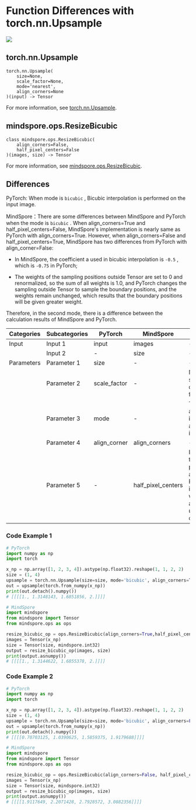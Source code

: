 # Function Differences with torch.nn.Upsample

<a href="https://gitee.com/mindspore/docs/blob/master/docs/mindspore/source_en/note/api_mapping/pytorch_diff/ResizeBicubic.md" target="_blank"><img src="https://mindspore-website.obs.cn-north-4.myhuaweicloud.com/website-images/master/resource/_static/logo_source_en.png"></a>

## torch.nn.Upsample

```text
torch.nn.Upsample(
    size=None,
    scale_factor=None,
    mode='nearest',
    align_corners=None
)(input) -> Tensor
```

For more information, see [torch.nn.Upsample](https://pytorch.org/docs/1.8.1/generated/torch.nn.Upsample.html#torch.nn.Upsample).

## mindspore.ops.ResizeBicubic

```text
class mindspore.ops.ResizeBicubic(
    align_corners=False,
    half_pixel_centers=False
)(images, size) -> Tensor
```

For more information, see [mindspore.ops.ResizeBicubic](https://mindspore.cn/docs/en/master/api_python/ops/mindspore.ops.ResizeBicubic.html#mindspore.ops.ResizeBicubic).

## Differences

PyTorch: When mode is `bicubic` , Bicubic interpolation is performed on the input image.

MindSpore：There are some differences between MindSpore and PyTorch when the mode is `bicubic` . When align_corners=True and half_pixel_centers=False, MindSpore's implementation is nearly same as PyTorch with align_corners=True. However, when align_corners=False and half_pixel_centers=True, MindSpore has two differences from PyTorch with align_corner=False:

- In MindSpore, the coefficient a used in bicubic interpolation is `-0.5` , which is `-0.75` in PyTorch;

- The weights of the sampling positions outside Tensor are set to 0 and renormalized, so the sum of all weights is 1.0, and PyTorch changes the sampling outside Tensor to sample the boundary positions, and the weights remain unchanged, which results that the boundary positions will be given greater weight.

Therefore, in the second mode, there is a difference between the calculation results of MindSpore and PyTorch.

| Categories | Subcategories  | PyTorch   | MindSpore | Differences                                   |
| ---- | ----- | --------- | --------- | ------------------------------------------------------------ |
| Input | Input 1 | input      | images    |                -                                           |
|       | Input 2 | -          | size      |                 -                                          |
| Parameters | Parameter 1 | size  |   -   |         -                                                   |
|      | Parameter 2 | scale_factor |   -    | Multiplier for spatial size. MindSpore does not have this feature |
|      | Parameter 3 | mode    |    -        | The upsampling algorithm. Bicubic interpolation will be applied when mode is `bicubic`  |
|      | Parameter 4 | align_corner | align_corners   |         -                                             |
|      | Parameter 5 |   -    | half_pixel_centers | In MindSpore, it's the flag of half-pixel center alignment, while PyTorch implementation with align_corners=False uses half-pixel center alignment |

### Code Example 1

```python
# PyTorch
import numpy as np
import torch

x_np = np.array([1, 2, 3, 4]).astype(np.float32).reshape(1, 1, 2, 2)
size = (1, 4)
upsample = torch.nn.Upsample(size=size, mode='bicubic', align_corners=True)
out = upsample(torch.from_numpy(x_np))
print(out.detach().numpy())
# [[[[1., 1.3148143, 1.6851856, 2.]]]]

# MindSpore
import mindspore
from mindspore import Tensor
from mindspore.ops as ops

resize_bicubic_op = ops.ResizeBicubic(align_corners=True,half_pixel_centers=False)
images = Tensor(x_np)
size = Tensor(size, mindspore.int32)
output = resize_bicubic_op(images, size)
print(output.asnumpy())
# [[[[1., 1.3144622, 1.6855378, 2.]]]]
```

### Code Example 2

```python
# PyTorch
import numpy as np
import torch

x_np = np.array([1, 2, 3, 4]).astype(np.float32).reshape(1, 1, 2, 2)
size = (1, 4)
upsample = torch.nn.Upsample(size=size, mode='bicubic', align_corners=False)
out = upsample(torch.from_numpy(x_np))
print(out.detach().numpy())
# [[[[0.70703125, 1.0390625, 1.5859375, 1.9179688]]]]

# MindSpore
import mindspore
from mindspore import Tensor
from mindspore.ops as ops

resize_bicubic_op = ops.ResizeBicubic(align_corners=False, half_pixel_centers=True)
images = Tensor(x_np)
size = Tensor(size, mindspore.int32)
output = resize_bicubic_op(images, size)
print(output.asnumpy())
# [[[[1.9117649, 2.2071428, 2.7928572, 3.0882356]]]]
```